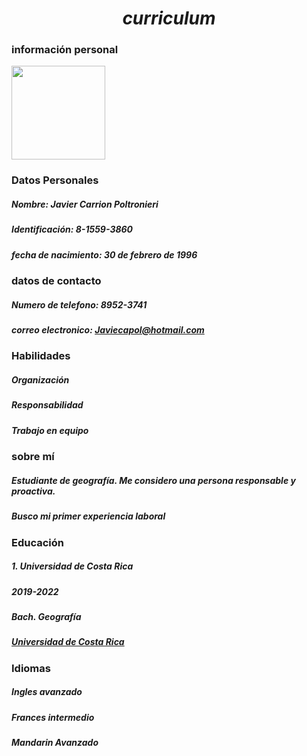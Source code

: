 # $$curriculum$$

### información personal 

<img src="https://media.istockphoto.com/id/1288538088/es/foto/retrato-joven-empresario-asi%C3%A1tico-inteligente-confiado-mirar-la-c%C3%A1mara-y-sonre%C3%ADr.jpg?s=2048x2048&w=is&k=20&c=ZwglW2xUlhdVvOQagfVoZqBkOEYp7IcL2YOjVRN4hNs=" width="150">

### **Datos Personales**  

##### Nombre: Javier Carrion Poltronieri  
##### Identificación: *8-1559-3860*      
##### fecha de nacimiento: *30* de febrero de *1996*    


### **datos de contacto**    

##### Numero de telefono: *8952-3741*   
##### correo electronico: Javiecapol@hotmail.com  

### **Habilidades**    

##### Organización  
##### Responsabilidad  
##### Trabajo en equipo 


### **sobre mí**   

##### Estudiante de geografía. Me considero una persona responsable y proactiva.  
##### Busco mi primer experiencia laboral 


### **Educación**   

##### 1. Universidad de Costa Rica  
##### 2019-2022  
##### Bach. Geografía 
##### [Universidad de Costa Rica](https://www.ucr.ac.cr/)

### **Idiomas**   

##### Ingles avanzado  
##### Frances intermedio 
##### Mandarin Avanzado 




